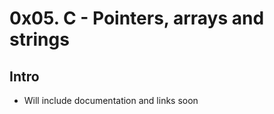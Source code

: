 # 0x05. C - Pointers, arrays and strings <br>
## Intro <br>
- Will include documentation and links soon<br>
